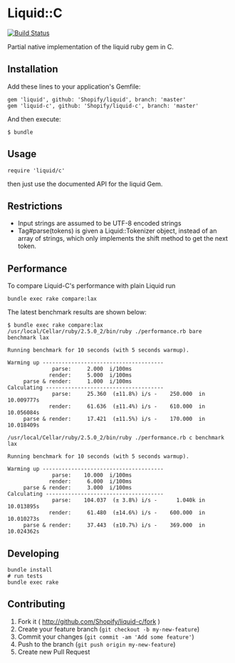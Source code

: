 # Liquid::C
[![Build Status](https://travis-ci.org/Shopify/liquid-c.svg?branch=master)](https://travis-ci.org/Shopify/liquid-c)

Partial native implementation of the liquid ruby gem in C.

## Installation

Add these lines to your application's Gemfile:

    gem 'liquid', github: 'Shopify/liquid', branch: 'master'
    gem 'liquid-c', github: 'Shopify/liquid-c', branch: 'master'

And then execute:

    $ bundle

## Usage

    require 'liquid/c'

then just use the documented API for the liquid Gem.

## Restrictions

* Input strings are assumed to be UTF-8 encoded strings
* Tag#parse(tokens) is given a Liquid::Tokenizer object, instead
  of an array of strings, which only implements the shift method
  to get the next token.

## Performance

To compare Liquid-C's performance with plain Liquid run

    bundle exec rake compare:lax

The latest benchmark results are shown below:

```
$ bundle exec rake compare:lax
/usr/local/Cellar/ruby/2.5.0_2/bin/ruby ./performance.rb bare benchmark lax

Running benchmark for 10 seconds (with 5 seconds warmup).

Warming up --------------------------------------
              parse:     2.000  i/100ms
             render:     5.000  i/100ms
     parse & render:     1.000  i/100ms
Calculating -------------------------------------
              parse:     25.360  (±11.8%) i/s -    250.000  in  10.009777s
             render:     61.636  (±11.4%) i/s -    610.000  in  10.056084s
     parse & render:     17.421  (±11.5%) i/s -    170.000  in  10.018409s

/usr/local/Cellar/ruby/2.5.0_2/bin/ruby ./performance.rb c benchmark lax

Running benchmark for 10 seconds (with 5 seconds warmup).

Warming up --------------------------------------
              parse:    10.000  i/100ms
             render:     6.000  i/100ms
     parse & render:     3.000  i/100ms
Calculating -------------------------------------
              parse:    104.037  (± 3.8%) i/s -      1.040k in  10.013895s
             render:     61.480  (±14.6%) i/s -    600.000  in  10.010273s
     parse & render:     37.443  (±10.7%) i/s -    369.000  in  10.024362s
```

## Developing

    bundle install
    # run tests
    bundle exec rake

## Contributing

1. Fork it ( http://github.com/Shopify/liquid-c/fork )
2. Create your feature branch (`git checkout -b my-new-feature`)
3. Commit your changes (`git commit -am 'Add some feature'`)
4. Push to the branch (`git push origin my-new-feature`)
5. Create new Pull Request
